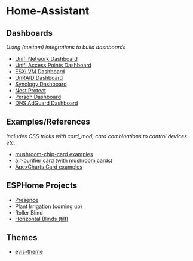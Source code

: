 # Home-Assistant

## Dashboards
*Using (custom) integrations to build dashboards*
* [Unifi Network Dashboard](dashboards/unifi-network-dashboard/)
* [Unifi Access Points Dashboard](dashboards/unifi-ap-dashboard/)
* [ESXi VM Dashboard](dashboards/esxi-vm-dashboard/)
* [UnRAID Dashboard](dashboards/unraid/)
* [Synology Dashboard](dashboards/synology-dashboard/)
* [Nest Protect](dashboards/nest-protect/)
* [Person Dashboard](dashboards/person-dashboard/)
* [DNS AdGuard Dashboard](dashboards/dns-dashboard/)

## Examples/References
*Includes CSS tricks with card_mod, card combinations to control devices etc.*
* [mushroom-chip-card examples](examples/mushroom-chip-card.md)
* [air-purifier card (with mushroom cards)](examples/air-purifier/)
* [ApexCharts Card examples](examples/apexcharts-card)

## ESPHome Projects
* [Presence](esphome/presence/)
* Plant Irrigation (coming up)
* Roller Blind
* [Horizontal Blinds (tilt)](esphome/horizontal-blinds/)

## Themes
* [evis-theme](themes/readme.md)
